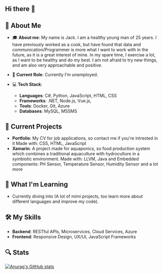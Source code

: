 ## Hi there 👋

## 🚀 About Me
- 🎓 **About me**:
My name is Jack. I am a healthy young man of 25 years. I have previously worked as a cook, but have found that data and communication/Programmer is more what I want to work with in the future, as it is a great interest of mine.
In my spare time, I exercise a lot, as I want to be healthy and do my best.
I am not afraid to try new things, and am also very approachable and positive.

- 💼 **Current Role**: Currently I'm unemployed.
- 💻 **Tech Stack**: 
  - **Languages**: C#, Python, JavaScript, HTML, CSS
  - **Frameworks**: .NET, Node.js, Vue.js,
  - **Tools**: Docker, Git, Azure 
  - **Databases**: MySQL, MSSMS

## 🔭 Current Projects
- **Portfolie**: My CV for job applications, so contact me if you're intrested in it
Made with: CSS, HTML, JavaScript
- **Xamarin**: A project made for aquaponics, so food production system which combines a traditional aquaculture with hydroculture in a symbiotic environment.
Made with: LLVM, Java and
Embedded components:
PH Sensor, Temperature Sensor, Humidity Sensor and a lot more


## 🌱 What I'm Learning
- Currently diving into (A lot of mimi projects, too learn more about different languages and improve my code).

## 🛠️ My Skills
- **Backend**: RESTful APIs, Microservices, Cloud Services, Azure
- **Frontend**: Responsive Design, UX/UI, JavaScript Frameworks

## 🔍 Stats 
[![Anurag's GitHub stats](https://github-readme-stats.vercel.app/api?username=Jack-Andersen)](https://github.com/anuraghazra/github-readme-stats)
